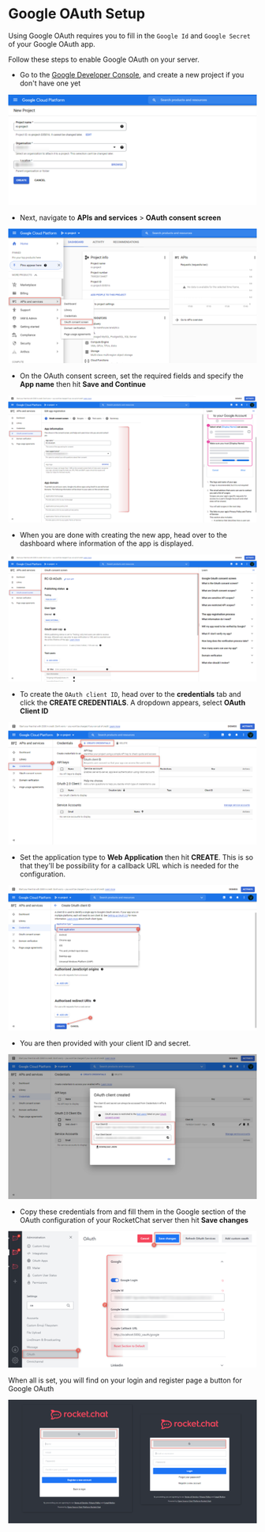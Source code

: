 # Google OAuth Setup

Using Google OAuth requires you to fill in the `Google Id` and `Google Secret` of your Google OAuth app.

Follow these steps to enable Google OAuth on your server.&#x20;

* Go to the [Google Developer Console](https://console.developers.google.com), and create a new project if you don't have one yet

![](<../../../../.gitbook/assets/image (657) (1).png>)

* Next, navigate to **APIs and services** > **OAuth consent screen**

![](<../../../../.gitbook/assets/image (691) (1).png>)

* On the OAuth consent screen, set the required fields and specify the **App name** then hit **Save and Continue**

![](<../../../../.gitbook/assets/image (640) (1).png>)

* When you are done with creating the new app, head over to the dashboard where information of the app is displayed.

![](<../../../../.gitbook/assets/image (651).png>)

* To create the `OAuth client ID`, head over to the **credentials** tab and click the **CREATE CREDENTIALS**. A dropdown appears, select **OAuth Client ID**

![](<../../../../.gitbook/assets/image (652) (1).png>)

* Set the application type to **Web Application** then hit **CREATE**. This is so that they'll be possibility for a callback URL which is needed for the configuration.

![](<../../../../.gitbook/assets/image (650).png>)

* You are then provided with your client ID and secret.

![](<../../../../.gitbook/assets/image (642).png>)

* Copy these credentials from and fill them in the Google section of the OAuth configuration of your RocketChat server then hit **Save changes**

![](<../../../../.gitbook/assets/image (666) (1).png>)

When all is set, you will find on your login and register page a button for Google OAuth

![](<../../../../.gitbook/assets/image (680).png>)
